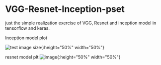 # VGG-Resnet-Inception-pset
just the simple realization exercise of VGG, Resnet and inception model in tensorflow and keras. 

Inception model plot

![test image size](https://github.com/johnnyjana730/simple-realizaition-of-VGG-Resnet-Inception/blob/master/resnet.png){:height="50%" width="50%"}

resnet model plt
![image](https://github.com/johnnyjana730/simple-realizaition-of-VGG-Resnet-Inception/blob/master/resnet.png){:height="50%" width="50%"}
